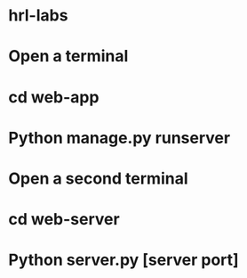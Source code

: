 # hrl-labs

# Open a terminal
# cd web-app
# Python manage.py runserver

# Open a second terminal
# cd web-server
# Python server.py [server port]